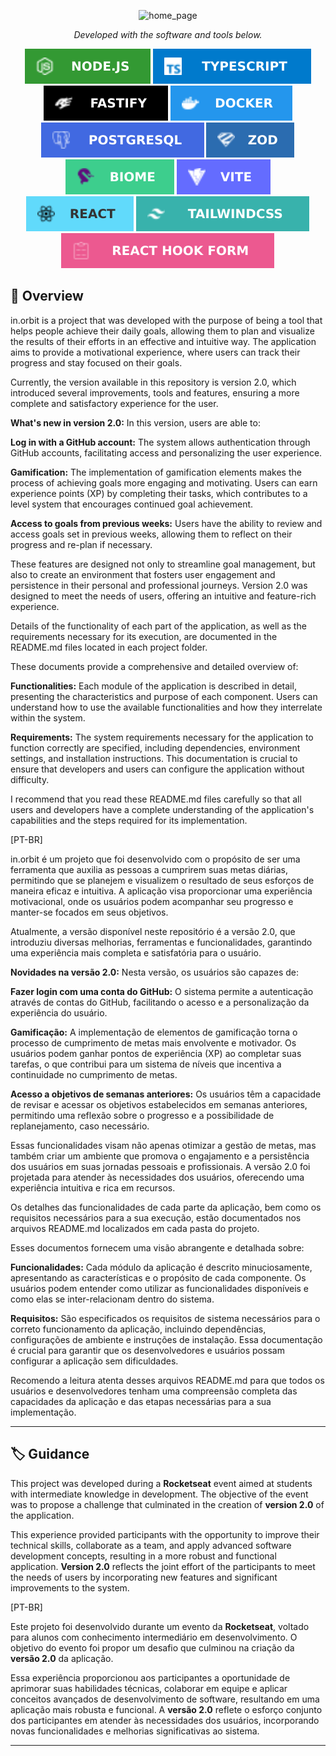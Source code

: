 <p align="center">
  <img src="img.shields.io/image/home_page.PNG" width="500" alt="home_page" /></a>
</p>

<p align="center">
		<em>Developed with the software and tools below.</em>
</p>

<p align="center">
    <img src="img.shields.io/badge/node.svg?style=flat&logo=node&logoColor=white" alt="node">
    <img src="img.shields.io/badge/typeScript.svg?style=flat&logo=typeScript&logoColor=white" alt="typeScript">
    <img src="img.shields.io/badge/fastify.svg?style=flat&logo=fastify&logoColor=white" alt="fastify">
    <img src="img.shields.io/badge/docker.svg?style=flat&logo=docker&logoColor=white" alt="docker">
    <img src="img.shields.io/badge/postgresql.svg?style=flat&logo=postgresql&logoColor=white" alt="postgresql">
    <img src="img.shields.io/badge/zod.svg?style=flat&logo=zod&logoColor=white" alt="zod">
    <br>
    <img src="img.shields.io/badge/biome.svg?style=flat&logo=biome&logoColor=white" alt="biome">
    <img src="img.shields.io/badge/vite.svg?style=flat&logo=vite&logoColor=white" alt="vite">
    <img src="img.shields.io/badge/react.svg?style=flat&logo=react&logoColor=white" alt="react">
    <img src="img.shields.io/badge/tailwindcss.svg?style=flat&logo=tailwindcss&logoColor=white" alt="tailwindcss">
    <img src="img.shields.io/badge/react_hook_form.svg?style=flat&logo=react_hook_form&logoColor=white" alt="react_hook_form">

</p>

## 📝 Overview

in.orbit is a project that was developed with the purpose of being a tool that helps people achieve their daily goals, allowing them to plan and visualize the results of their efforts in an effective and intuitive way. The application aims to provide a motivational experience, where users can track their progress and stay focused on their goals.

Currently, the version available in this repository is version 2.0, which introduced several improvements, tools and features, ensuring a more complete and satisfactory experience for the user.

**What's new in version 2.0:**
In this version, users are able to:

**Log in with a GitHub account:** The system allows authentication through GitHub accounts, facilitating access and personalizing the user experience.

**Gamification:** The implementation of gamification elements makes the process of achieving goals more engaging and motivating. Users can earn experience points (XP) by completing their tasks, which contributes to a level system that encourages continued goal achievement.

**Access to goals from previous weeks:** Users have the ability to review and access goals set in previous weeks, allowing them to reflect on their progress and re-plan if necessary.

These features are designed not only to streamline goal management, but also to create an environment that fosters user engagement and persistence in their personal and professional journeys. Version 2.0 was designed to meet the needs of users, offering an intuitive and feature-rich experience.

Details of the functionality of each part of the application, as well as the requirements necessary for its execution, are documented in the README.md files located in each project folder.

These documents provide a comprehensive and detailed overview of:

**Functionalities:** Each module of the application is described in detail, presenting the characteristics and purpose of each component. Users can understand how to use the available functionalities and how they interrelate within the system.

**Requirements:** The system requirements necessary for the application to function correctly are specified, including dependencies, environment settings, and installation instructions. This documentation is crucial to ensure that developers and users can configure the application without difficulty.

I recommend that you read these README.md files carefully so that all users and developers have a complete understanding of the application's capabilities and the steps required for its implementation.

[PT-BR]

in.orbit é um projeto que foi desenvolvido com o propósito de ser uma ferramenta que auxilia as pessoas a cumprirem suas metas diárias, permitindo que se planejem e visualizem o resultado de seus esforços de maneira eficaz e intuitiva. A aplicação visa proporcionar uma experiência motivacional, onde os usuários podem acompanhar seu progresso e manter-se focados em seus objetivos.

Atualmente, a versão disponível neste repositório é a versão 2.0, que introduziu diversas melhorias, ferramentas e funcionalidades, garantindo uma experiência mais completa e satisfatória para o usuário.

**Novidades na versão 2.0:**
Nesta versão, os usuários são capazes de:

**Fazer login com uma conta do GitHub:** O sistema permite a autenticação através de contas do GitHub, facilitando o acesso e a personalização da experiência do usuário.

**Gamificação:** A implementação de elementos de gamificação torna o processo de cumprimento de metas mais envolvente e motivador. Os usuários podem ganhar pontos de experiência (XP) ao completar suas tarefas, o que contribui para um sistema de níveis que incentiva a continuidade no cumprimento de metas.

**Acesso a objetivos de semanas anteriores:** Os usuários têm a capacidade de revisar e acessar os objetivos estabelecidos em semanas anteriores, permitindo uma reflexão sobre o progresso e a possibilidade de replanejamento, caso necessário.

Essas funcionalidades visam não apenas otimizar a gestão de metas, mas também criar um ambiente que promova o engajamento e a persistência dos usuários em suas jornadas pessoais e profissionais. A versão 2.0 foi projetada para atender às necessidades dos usuários, oferecendo uma experiência intuitiva e rica em recursos.

Os detalhes das funcionalidades de cada parte da aplicação, bem como os requisitos necessários para a sua execução, estão documentados nos arquivos README.md localizados em cada pasta do projeto.

Esses documentos fornecem uma visão abrangente e detalhada sobre:

**Funcionalidades:** Cada módulo da aplicação é descrito minuciosamente, apresentando as características e o propósito de cada componente. Os usuários podem entender como utilizar as funcionalidades disponíveis e como elas se inter-relacionam dentro do sistema.

**Requisitos:** São especificados os requisitos de sistema necessários para o correto funcionamento da aplicação, incluindo dependências, configurações de ambiente e instruções de instalação. Essa documentação é crucial para garantir que os desenvolvedores e usuários possam configurar a aplicação sem dificuldades.

Recomendo a leitura atenta desses arquivos README.md para que todos os usuários e desenvolvedores tenham uma compreensão completa das capacidades da aplicação e das etapas necessárias para a sua implementação.

---
 
## 🏷️ Guidance

This project was developed during a **Rocketseat** event aimed at students with intermediate knowledge in development. The objective of the event was to propose a challenge that culminated in the creation of **version 2.0** of the application.

This experience provided participants with the opportunity to improve their technical skills, collaborate as a team, and apply advanced software development concepts, resulting in a more robust and functional application. **Version 2.0** reflects the joint effort of the participants to meet the needs of users by incorporating new features and significant improvements to the system.

[PT-BR]

Este projeto foi desenvolvido durante um evento da **Rocketseat**, voltado para alunos com conhecimento intermediário em desenvolvimento. O objetivo do evento foi propor um desafio que culminou na criação da **versão 2.0** da aplicação.

Essa experiência proporcionou aos participantes a oportunidade de aprimorar suas habilidades técnicas, colaborar em equipe e aplicar conceitos avançados de desenvolvimento de software, resultando em uma aplicação mais robusta e funcional. A **versão 2.0** reflete o esforço conjunto dos participantes em atender às necessidades dos usuários, incorporando novas funcionalidades e melhorias significativas ao sistema.

---